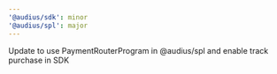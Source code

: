 ```yaml
---
'@audius/sdk': minor
'@audius/spl': major
---
```


Update to use PaymentRouterProgram in @audius/spl and enable track purchase in SDK
